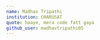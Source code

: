```yaml
---
name: Madhav Tripathi
institution: CHARUSAT
quote: haaye, mera code fatt gaya
github_user: madhavtripathi05
---
```

